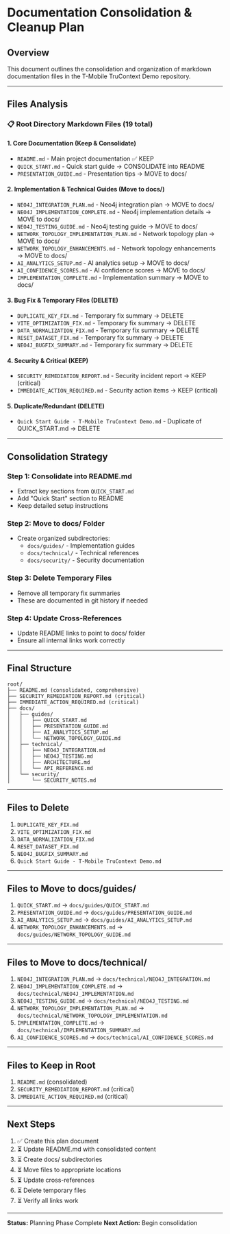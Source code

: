# Documentation Consolidation & Cleanup Plan

## Overview

This document outlines the consolidation and organization of markdown documentation files in the T-Mobile TruContext Demo repository.

---

## Files Analysis

### 📋 Root Directory Markdown Files (19 total)

#### 1. **Core Documentation** (Keep & Consolidate)
- `README.md` - Main project documentation ✅ KEEP
- `QUICK_START.md` - Quick start guide → CONSOLIDATE into README
- `PRESENTATION_GUIDE.md` - Presentation tips → MOVE to docs/

#### 2. **Implementation & Technical Guides** (Move to docs/)
- `NEO4J_INTEGRATION_PLAN.md` - Neo4j integration plan → MOVE to docs/
- `NEO4J_IMPLEMENTATION_COMPLETE.md` - Neo4j implementation details → MOVE to docs/
- `NEO4J_TESTING_GUIDE.md` - Neo4j testing guide → MOVE to docs/
- `NETWORK_TOPOLOGY_IMPLEMENTATION_PLAN.md` - Network topology plan → MOVE to docs/
- `NETWORK_TOPOLOGY_ENHANCEMENTS.md` - Network topology enhancements → MOVE to docs/
- `AI_ANALYTICS_SETUP.md` - AI analytics setup → MOVE to docs/
- `AI_CONFIDENCE_SCORES.md` - AI confidence scores → MOVE to docs/
- `IMPLEMENTATION_COMPLETE.md` - Implementation summary → MOVE to docs/

#### 3. **Bug Fix & Temporary Files** (DELETE)
- `DUPLICATE_KEY_FIX.md` - Temporary fix summary → DELETE
- `VITE_OPTIMIZATION_FIX.md` - Temporary fix summary → DELETE
- `DATA_NORMALIZATION_FIX.md` - Temporary fix summary → DELETE
- `RESET_DATASET_FIX.md` - Temporary fix summary → DELETE
- `NEO4J_BUGFIX_SUMMARY.md` - Temporary fix summary → DELETE

#### 4. **Security & Critical** (KEEP)
- `SECURITY_REMEDIATION_REPORT.md` - Security incident report → KEEP (critical)
- `IMMEDIATE_ACTION_REQUIRED.md` - Security action items → KEEP (critical)

#### 5. **Duplicate/Redundant** (DELETE)
- `Quick Start Guide - T-Mobile TruContext Demo.md` - Duplicate of QUICK_START.md → DELETE

---

## Consolidation Strategy

### Step 1: Consolidate into README.md
- Extract key sections from `QUICK_START.md`
- Add "Quick Start" section to README
- Keep detailed setup instructions

### Step 2: Move to docs/ Folder
- Create organized subdirectories:
  - `docs/guides/` - Implementation guides
  - `docs/technical/` - Technical references
  - `docs/security/` - Security documentation

### Step 3: Delete Temporary Files
- Remove all temporary fix summaries
- These are documented in git history if needed

### Step 4: Update Cross-References
- Update README links to point to docs/ folder
- Ensure all internal links work correctly

---

## Final Structure

```
root/
├── README.md (consolidated, comprehensive)
├── SECURITY_REMEDIATION_REPORT.md (critical)
├── IMMEDIATE_ACTION_REQUIRED.md (critical)
├── docs/
│   ├── guides/
│   │   ├── QUICK_START.md
│   │   ├── PRESENTATION_GUIDE.md
│   │   ├── AI_ANALYTICS_SETUP.md
│   │   └── NETWORK_TOPOLOGY_GUIDE.md
│   ├── technical/
│   │   ├── NEO4J_INTEGRATION.md
│   │   ├── NEO4J_TESTING.md
│   │   ├── ARCHITECTURE.md
│   │   └── API_REFERENCE.md
│   └── security/
│       └── SECURITY_NOTES.md
```

---

## Files to Delete

1. `DUPLICATE_KEY_FIX.md`
2. `VITE_OPTIMIZATION_FIX.md`
3. `DATA_NORMALIZATION_FIX.md`
4. `RESET_DATASET_FIX.md`
5. `NEO4J_BUGFIX_SUMMARY.md`
6. `Quick Start Guide - T-Mobile TruContext Demo.md`

---

## Files to Move to docs/guides/

1. `QUICK_START.md` → `docs/guides/QUICK_START.md`
2. `PRESENTATION_GUIDE.md` → `docs/guides/PRESENTATION_GUIDE.md`
3. `AI_ANALYTICS_SETUP.md` → `docs/guides/AI_ANALYTICS_SETUP.md`
4. `NETWORK_TOPOLOGY_ENHANCEMENTS.md` → `docs/guides/NETWORK_TOPOLOGY_GUIDE.md`

---

## Files to Move to docs/technical/

1. `NEO4J_INTEGRATION_PLAN.md` → `docs/technical/NEO4J_INTEGRATION.md`
2. `NEO4J_IMPLEMENTATION_COMPLETE.md` → `docs/technical/NEO4J_IMPLEMENTATION.md`
3. `NEO4J_TESTING_GUIDE.md` → `docs/technical/NEO4J_TESTING.md`
4. `NETWORK_TOPOLOGY_IMPLEMENTATION_PLAN.md` → `docs/technical/NETWORK_TOPOLOGY_IMPLEMENTATION.md`
5. `IMPLEMENTATION_COMPLETE.md` → `docs/technical/IMPLEMENTATION_SUMMARY.md`
6. `AI_CONFIDENCE_SCORES.md` → `docs/technical/AI_CONFIDENCE_SCORES.md`

---

## Files to Keep in Root

1. `README.md` (consolidated)
2. `SECURITY_REMEDIATION_REPORT.md` (critical)
3. `IMMEDIATE_ACTION_REQUIRED.md` (critical)

---

## Next Steps

1. ✅ Create this plan document
2. ⏳ Update README.md with consolidated content
3. ⏳ Create docs/ subdirectories
4. ⏳ Move files to appropriate locations
5. ⏳ Update cross-references
6. ⏳ Delete temporary files
7. ⏳ Verify all links work

---

**Status:** Planning Phase Complete
**Next Action:** Begin consolidation


